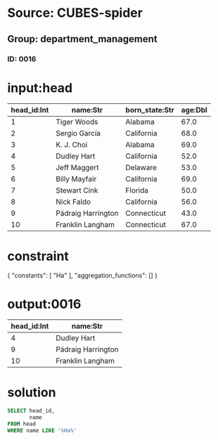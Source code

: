 # Source: CUBES-spider
## Group: department_management
### ID: 0016

# input:head

| head_id:Int | name:Str | born_state:Str | age:Dbl |
|---|---|---|---|
| 1 | Tiger Woods | Alabama | 67.0 |
| 2 | Sergio García | California | 68.0 |
| 3 | K. J. Choi | Alabama | 69.0 |
| 4 | Dudley Hart | California | 52.0 |
| 5 | Jeff Maggert | Delaware | 53.0 |
| 6 | Billy Mayfair | California | 69.0 |
| 7 | Stewart Cink | Florida | 50.0 |
| 8 | Nick Faldo | California | 56.0 |
| 9 | Pádraig Harrington | Connecticut | 43.0 |
| 10 | Franklin Langham | Connecticut | 67.0 |

# constraint

{
  "constants": [
    "Ha"
  ],
  "aggregation_functions": []
}

# output:0016

| head_id:Int | name:Str |
|---|---|
| 4 | Dudley Hart |
| 9 | Pádraig Harrington |
| 10 | Franklin Langham |

# solution

```sql
SELECT head_id,
       name
FROM head
WHERE name LIKE '%Ha%'
```
